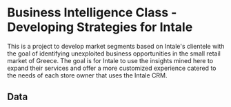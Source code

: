 # Business Intelligence Class - Developing Strategies for Intale

This is a project to develop market segments based on Intale's clientele with the goal of identifying unexploited business opportunities in the small retail market of Greece. The goal is for Intale to use the insights mined here to expand their services and offer a more customized experience catered to the needs of each store owner that uses the Intale CRM. 

## Data 

